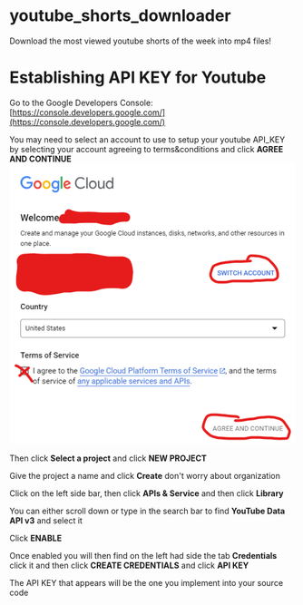 # youtube_shorts_downloader
Download the most viewed youtube shorts of the week into mp4 files!


# Establishing API KEY for Youtube

Go to the Google Developers Console: [https://console.developers.google.com/](https://console.developers.google.com/)



You may need to select an account to use to setup your youtube API_KEY by selecting your account agreeing to terms&conditions and click **AGREE AND CONTINUE**
![](images/Account_selection.png)



Then click **Select a project** and click **NEW PROJECT**


Give the project a name and click **Create** don't worry about organization


Click on the left side bar, then click **APIs & Service** and then click **Library**


You can either scroll down or type in the search bar to find **YouTube Data API v3** and select it


Click **ENABLE**

Once enabled you will then find on the left had side the tab **Credentials** click it and then click **CREATE CREDENTIALS** and click **API KEY**


The API KEY that appears will be the one you implement into your source code
